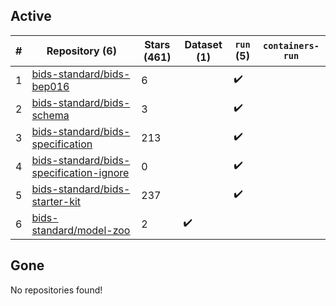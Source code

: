 ## Active
| # | Repository (6) | Stars (461) | Dataset (1) | `run` (5) | `containers-run` |
| --- | --- | --- | --- | --- | --- |
| 1 | [bids-standard/bids-bep016](https://github.com/bids-standard/bids-bep016) | 6 |  | :heavy_check_mark: |  |
| 2 | [bids-standard/bids-schema](https://github.com/bids-standard/bids-schema) | 3 |  | :heavy_check_mark: |  |
| 3 | [bids-standard/bids-specification](https://github.com/bids-standard/bids-specification) | 213 |  | :heavy_check_mark: |  |
| 4 | [bids-standard/bids-specification-ignore](https://github.com/bids-standard/bids-specification-ignore) | 0 |  | :heavy_check_mark: |  |
| 5 | [bids-standard/bids-starter-kit](https://github.com/bids-standard/bids-starter-kit) | 237 |  | :heavy_check_mark: |  |
| 6 | [bids-standard/model-zoo](https://github.com/bids-standard/model-zoo) | 2 | :heavy_check_mark: |  |  |

## Gone
No repositories found!
